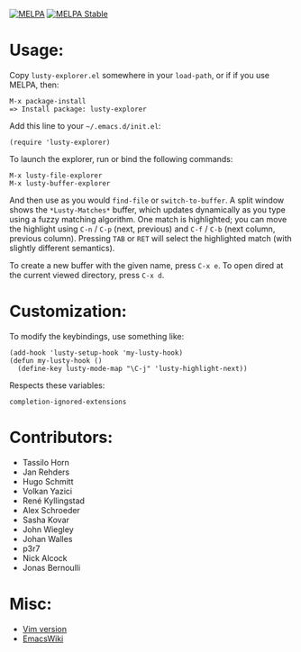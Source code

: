 [![MELPA](https://melpa.org/packages/lusty-explorer-badge.svg)](https://melpa.org/#/lusty-explorer)
[![MELPA Stable](https://stable.melpa.org/packages/lusty-explorer-badge.svg)](https://stable.melpa.org/#/lusty-explorer)

# Usage:

Copy `lusty-explorer.el` somewhere in your `load-path`, or if if you use MELPA, then:

```
M-x package-install
=> Install package: lusty-explorer
```

Add this line to your `~/.emacs.d/init.el`:

```elisp
(require 'lusty-explorer)
```

To launch the explorer, run or bind the following commands:

```
M-x lusty-file-explorer
M-x lusty-buffer-explorer
```

And then use as you would `find-file` or `switch-to-buffer`. A split window shows the `*Lusty-Matches*` buffer, which updates dynamically as you type using a fuzzy matching algorithm.  One match is highlighted; you can move the highlight using `C-n` / `C-p` (next, previous) and `C-f` / `C-b` (next column, previous column).  Pressing `TAB` or `RET` will select the highlighted match (with slightly different semantics).

To create a new buffer with the given name, press `C-x e`.  To open dired at the current viewed directory, press `C-x d`.

# Customization:

To modify the keybindings, use something like:

```elisp
(add-hook 'lusty-setup-hook 'my-lusty-hook)
(defun my-lusty-hook ()
  (define-key lusty-mode-map "\C-j" 'lusty-highlight-next))
```

Respects these variables:

```elisp
completion-ignored-extensions
```

# Contributors:

- Tassilo Horn
- Jan Rehders
- Hugo Schmitt
- Volkan Yazici
- René Kyllingstad
- Alex Schroeder
- Sasha Kovar
- John Wiegley
- Johan Walles
- p3r7
- Nick Alcock
- Jonas Bernoulli

# Misc:

- [Vim version](https://github.com/sjbach/lusty)
- [EmacsWiki](https://www.emacswiki.org/cgi-bin/wiki/LustyExplorer)
